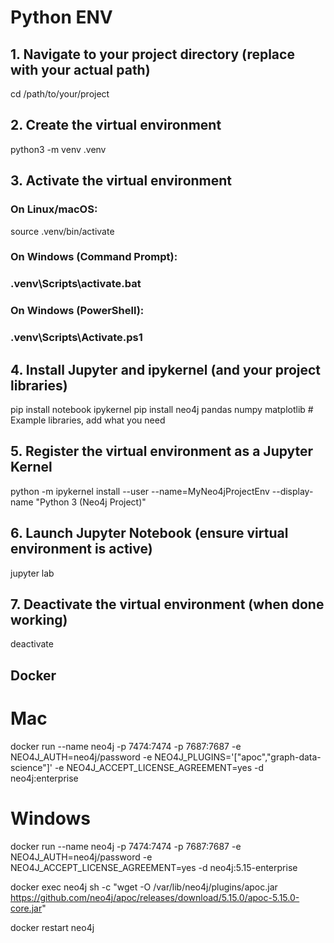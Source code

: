 
# Python ENV

## 1. Navigate to your project directory (replace with your actual path)
cd /path/to/your/project

## 2. Create the virtual environment
python3 -m venv .venv

## 3. Activate the virtual environment
### On Linux/macOS:
source .venv/bin/activate
### On Windows (Command Prompt):
### .venv\Scripts\activate.bat
### On Windows (PowerShell):
### .venv\Scripts\Activate.ps1

## 4. Install Jupyter and ipykernel (and your project libraries)
pip install notebook ipykernel
pip install neo4j pandas numpy matplotlib # Example libraries, add what you need

## 5. Register the virtual environment as a Jupyter Kernel
python -m ipykernel install --user --name=MyNeo4jProjectEnv --display-name "Python 3 (Neo4j Project)"

## 6. Launch Jupyter Notebook (ensure virtual environment is active)
jupyter lab

## 7. Deactivate the virtual environment (when done working)
deactivate



## Docker

# Mac  
docker run --name neo4j -p 7474:7474 -p 7687:7687 -e NEO4J_AUTH=neo4j/password -e NEO4J_PLUGINS='["apoc","graph-data-science"]' -e NEO4J_ACCEPT_LICENSE_AGREEMENT=yes -d neo4j:enterprise

# Windows  
docker run --name neo4j -p 7474:7474 -p 7687:7687 -e NEO4J_AUTH=neo4j/password -e NEO4J_ACCEPT_LICENSE_AGREEMENT=yes -d neo4j:5.15-enterprise  

docker exec neo4j sh -c "wget -O /var/lib/neo4j/plugins/apoc.jar https://github.com/neo4j/apoc/releases/download/5.15.0/apoc-5.15.0-core.jar"  

docker restart neo4j  

